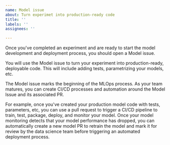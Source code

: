 ```yaml
---
name: Model issue
about: Turn experimet into production-ready code
title: ''
labels: ''
assignees: ''

---
```


Once you've completed an experiment and are ready to start the model
development and deployment process, you should open a Model issue.

You will use the Model issue to turn your experiment into
production-ready, deployable code. This will include adding tests,
parametrizing your models, etc.

The Model issue marks the beginning of the MLOps process. As your team
matures, you can create CI/CD processes and automation around the Model
Issue and its associated PR.

For example, once you've created your production model code with tests,
parameters, etc, you can use a pull request to trigger a CI/CD pipeline
to train, test, package, deploy, and monitor your model. Once your model
monitoring detects that your model performance has dropped, you can
automatically create a new model PR to retrain the model and mark it for
review by the data science team before triggering an automated
deployment process.
